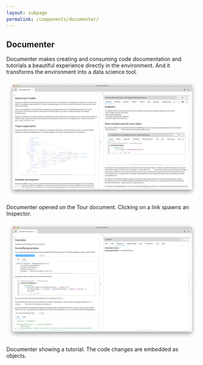 ```yaml
---
layout: subpage
permalink: /components/documenter/
---
```


<section id="documenter">
	<div class="container pt-5 pb-5 jumbotron-small">
    	<div class="row">
      		<div class="col-md-12">
      			<h1>Documenter</h1>
		        <p class="lead">Documenter makes creating and consuming code documentation and tutorials a beautiful experience directly in the environment. And it transforms the environment into a data science tool.</p>
						<div class="sample">
		          <img src="/assets/pictures/gtr-documenter-baseline-gt.png">
		          <div class="picture-caption">
		            <p>Documenter opened on the Tour document. Clicking on a link spawns an Inspector.</p>
		          </div>
		        </div>
		        <div class="sample">
		          <img src="/assets/pictures/gtr-documenter-examples-tutorial.png">
		          <div class="picture-caption">
		            <p>Documenter showing a tutorial. The code changes are embedded as objects.</p>
		          </div>
		        </div>
		<!--         <div class="sample">
		          <img src="/assets/pictures/gtr-documenter-class-comment.png">
		          <div class="picture-caption">
		            <p>Documenter tranforms the class comment into a live document.</p>
		          </div>
		        </div> -->
      		</div>
    	</div>
	</div>
</section>